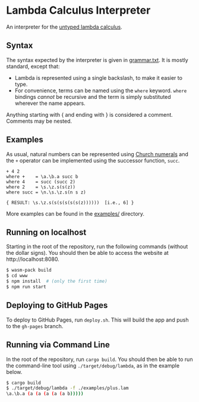 # Lambda Calculus Interpreter

An interpreter for the [untyped lambda calculus](https://en.wikipedia.org/wiki/Lambda_calculus).

## Syntax

The syntax expected by the interpreter is given in [grammar.txt](./grammar.txt).
It is mostly standard, except that:
- Lambda is represented using a single backslash, to make it easier to type.
- For convenience, terms can be named using the `where` keyword. `where` bindings *cannot* be recursive and the term is simply substituted wherever the name appears.

Anything starting with { and ending with } is considered a comment. Comments may be nested.

## Examples

As usual, natural numbers can be represented using [Church numerals](https://en.wikipedia.org/wiki/Church_encoding) and the `+` operator can be implemented using the successor function, `succ`.
```
+ 4 2
where +    = \a.\b.a succ b
where 4    = succ (succ 2)
where 2    = \s.\z.s(s(z))
where succ = \n.\s.\z.s(n s z)

{ RESULT: \s.\z.s(s(s(s(s(s(z))))))  [i.e., 6] }
```

More examples can be found in the [examples/](./examples/) directory.

## Running on localhost

Starting in the root of the repository, run the following commands (without the dollar signs).
You should then be able to access the website at http://localhost:8080.

```bash
$ wasm-pack build
$ cd www
$ npm install  # (only the first time)
$ npm run start
```

## Deploying to GitHub Pages

To deploy to GitHub Pages, run `deploy.sh`.
This will build the app and push to the `gh-pages` branch.

## Running via Command Line

In the root of the repository, run `cargo build`.
You should then be able to run the command-line tool using `./target/debug/lambda`, as in the example below.

```bash
$ cargo build
$ ./target/debug/lambda -f ./examples/plus.lam
\a.\b.a (a (a (a (a (a b)))))
```
